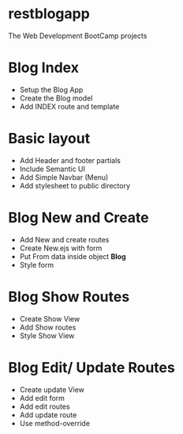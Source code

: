 # restblogapp
The Web Development BootCamp projects

# Blog Index
* Setup the Blog App
* Create the Blog model
* Add INDEX route and template

# Basic layout
* Add Header and footer partials 
* Include Semantic UI
* Add Simple Navbar (Menu)
* Add stylesheet to public directory

# Blog New and Create
* Add New and create routes
* Create New.ejs with form
* Put From data inside object **Blog**
* Style form

# Blog Show Routes
* Create Show View
* Add Show routes
* Style Show View

# Blog Edit/ Update Routes
* Create update View
* Add edit form
* Add edit routes
* Add update route
* Use method-override
